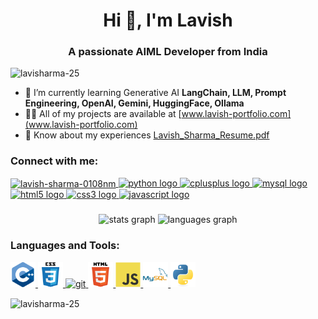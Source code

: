 <h1 align="center">Hi 👋, I'm Lavish</h1>
<h3 align="center">A passionate AIML Developer from India</h3>

<p align="left"> <img src="https://komarev.com/ghpvc/?username=lavisharma-25&label=Profile%20views&color=0e75b6&style=flat" alt="lavisharma-25" /> </p>

- 🌱 I’m currently learning Generative AI **LangChain, LLM, Prompt Engineering, OpenAI, Gemini, HuggingFace, Ollama**
- 👨‍💻 All of my projects are available at [www.lavish-portfolio.com](www.lavish-portfolio.com)
- 📄 Know about my experiences [Lavish_Sharma_Resume.pdf](Lavish_Sharma_Resume.pdf)

<h3 align="left">Connect with me:</h3>

<p align="left">

  <a href="https://linkedin.com/in/lavish-sharma-0108nm" target="blank">
  	<img align="center" src="https://raw.githubusercontent.com/rahuldkjain/github-profile-readme-generator/master/src/images/icons/Social/linked-in-alt.svg" alt="lavish-sharma-0108nm" height="30" width="40" />
  </a>

  <a href="https://linkedin.com/in/lavish-sharma-0108nm" target="blank">
  <img src="https://cdn.jsdelivr.net/gh/devicons/devicon/icons/python/python-original.svg" height="40" alt="python logo"  />
  </a>
  
  <a href="https://linkedin.com/in/lavish-sharma-0108nm" target="blank">
  <img src="https://cdn.jsdelivr.net/gh/devicons/devicon/icons/cplusplus/cplusplus-original.svg" height="40" alt="cplusplus logo"  />
  </a>
  
  <a href="https://linkedin.com/in/lavish-sharma-0108nm" target="blank">
  <img src="https://cdn.jsdelivr.net/gh/devicons/devicon/icons/mysql/mysql-original.svg" height="40" alt="mysql logo"  />
  </a>
  
  <a href="https://linkedin.com/in/lavish-sharma-0108nm" target="blank">
  <img src="https://cdn.jsdelivr.net/gh/devicons/devicon/icons/html5/html5-original.svg" height="40" alt="html5 logo"  />
  </a>
  
  <a href="https://linkedin.com/in/lavish-sharma-0108nm" target="blank">
  <img src="https://cdn.jsdelivr.net/gh/devicons/devicon/icons/css3/css3-original.svg" height="40" alt="css3 logo"  />
  </a>
  
  <a href="https://linkedin.com/in/lavish-sharma-0108nm" target="blank">
  <img src="https://cdn.jsdelivr.net/gh/devicons/devicon/icons/javascript/javascript-original.svg" height="40" alt="javascript logo"  />
  </a>

</p>


###
  
  
  
</p>

<div align="center">
  <img src="https://github-readme-stats.vercel.app/api?username=lavisharma-25&hide_title=false&hide_rank=false&show_icons=true&include_all_commits=true&count_private=true&disable_animations=false&theme=dracula&locale=en&hide_border=false" height="150" alt="stats graph"  />
  <img src="https://github-readme-stats.vercel.app/api/top-langs?username=lavisharma-25&locale=en&hide_title=false&layout=compact&card_width=320&langs_count=5&theme=dracula&hide_border=false" height="150" alt="languages graph"  />
</div>

<h3 align="left">Languages and Tools:</h3>
<p align="left">
  <a href="https://www.w3schools.com/cpp/" target="_blank" rel="noreferrer"> 
    <img src="https://raw.githubusercontent.com/devicons/devicon/master/icons/cplusplus/cplusplus-original.svg" alt="cplusplus" width="40" height="40"/> 
  </a>
  <a href="https://www.w3schools.com/css/" target="_blank" rel="noreferrer"> 
    <img src="https://raw.githubusercontent.com/devicons/devicon/master/icons/css3/css3-original-wordmark.svg" alt="css3" width="40" height="40"/> 
  </a>
  <a href="https://git-scm.com/" target="_blank" rel="noreferrer"> 
    <img src="https://www.vectorlogo.zone/logos/git-scm/git-scm-icon.svg" alt="git" width="40" height="40"/> 
  </a>
  <a href="https://www.w3.org/html/" target="_blank" rel="noreferrer"> 
    <img src="https://raw.githubusercontent.com/devicons/devicon/master/icons/html5/html5-original-wordmark.svg" alt="html5" width="40" height="40"/> 
  </a>
  <a href="https://developer.mozilla.org/en-US/docs/Web/JavaScript" target="_blank" rel="noreferrer"> 
    <img src="https://raw.githubusercontent.com/devicons/devicon/master/icons/javascript/javascript-original.svg" alt="javascript" width="40" height="40"/> 
  </a>
  <a href="https://www.mysql.com/" target="_blank" rel="noreferrer"> 
    <img src="https://raw.githubusercontent.com/devicons/devicon/master/icons/mysql/mysql-original-wordmark.svg" alt="mysql" width="40" height="40"/> 
  </a>
  <a href="https://www.python.org" target="_blank" rel="noreferrer"> 
    <img src="https://raw.githubusercontent.com/devicons/devicon/master/icons/python/python-original.svg" alt="python" width="40" height="40"/> 
  </a>
</p>

<p><img align="center" src="https://github-readme-stats.vercel.app/api/top-langs?username=lavisharma-25&show_icons=true&locale=en&layout=compact" alt="lavisharma-25" /></p>
